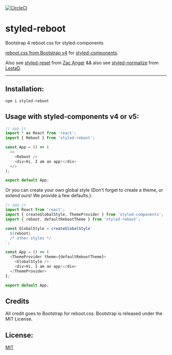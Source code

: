 [![CircleCI](https://circleci.com/gh/alexruzzarin/styled-reboot.svg?style=svg&circle-token=b24a76575acba70150e3b06340a67d54747643d0)](https://circleci.com/gh/alexruzzarin/styled-reboot)

# styled-reboot
Bootstrap 4 reboot.css for styled-components


[reboot.css from Bootstrap v4](https://github.com/twbs/bootstrap/blob/v4-dev/scss/_reboot.scss) for
[styled-components](https://github.com/styled-components/styled-components).

Also see [styled-reset](https://github.com/zacanger/styled-reset/)
from [Zac Anger](https://github.com/zacanger)
&&
also see [styled-normalize](https://www.npmjs.com/package/styled-normalize)
from [LestaD](https://github.com/LestaD).

--------

## Installation:

`npm i styled-reboot`

## Usage with styled-components v4 or v5:

```javascript
// app.js
import * as React from 'react';
import { Reboot } from 'styled-reboot';

const App = () => (
  <>
    <Reboot />
    <div>Hi, I am an app!</div>
  </>
);

export default App;
```

Or you can create your own global style (Don't forget to create a theme, or extend ours! We provide a few defaults.):

```javascript
// app.js
import React from 'react';
import { createGlobalStyle, ThemeProvider } from 'styled-components';
import { reboot, defaultRebootTheme } from 'styled-reboot';

const GlobalStyle = createGlobalStyle`
  ${reboot}
  /* other styles */
`;

const App = () => (
  <ThemeProvider theme={defaultRebootTheme}>
    <GlobalStyle />
    <div>Hi, I am an app!</div>
  </ThemeProvider>
};

export default App;
```

## Credits

All credit goes to Bootstrap for reboot.css.
Bootstrap is released under the MIT License.

## License:

[MIT](./LICENSE.md)
